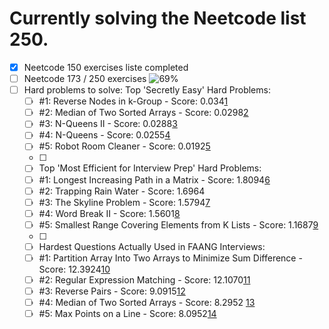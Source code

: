 # Currently solving the Neetcode list 250.

- [x] Neetcode 150 exercises liste completed 
- [ ] Neetcode 173 / 250 exercises ![69%](https://progress-bar.xyz/69)
- [ ] Hard problems to solve:
    Top 'Secretly Easy' Hard Problems:
    - [ ] #1: Reverse Nodes in k-Group - Score: 0.034[1](https://leetcode.com/problems/reverse-nodes-in-k-group/description/)
    - [ ] #2: Median of Two Sorted Arrays - Score: 0.0298[2](https://leetcode.com/problems/median-of-two-sorted-arrays/description/)
    - [ ] #3: N-Queens II - Score: 0.0288[3](https://leetcode.com/problems/n-queens-ii/description/)
    - [ ] #4: N-Queens - Score: 0.0255[4](https://leetcode.com/problems/n-queens/)
    - [ ] #5: Robot Room Cleaner - Score: 0.0192[5](https://leetcode.ca/all/489.html)
    - [ ] 
    - [ ] Top 'Most Efficient for Interview Prep' Hard Problems:
    - [ ] #1: Longest Increasing Path in a Matrix - Score: 1.8094[6](https://leetcode.com/problems/longest-increasing-path-in-a-matrix/description/)
    - [ ] #2: Trapping Rain Water - Score: 1.6964
    - [ ] #3: The Skyline Problem - Score: 1.5794[7](https://leetcode.com/problems/the-skyline-problem/description/)
    - [ ] #4: Word Break II - Score: 1.5601[8](https://leetcode.com/problems/word-break-ii/description/)
    - [ ] #5: Smallest Range Covering Elements from K Lists - Score: 1.1687[9](https://leetcode.com/problems/smallest-range-covering-elements-from-k-lists/description/)
    - [ ] 
    - [ ] Hardest Questions Actually Used in FAANG Interviews:
    - [ ] #1: Partition Array Into Two Arrays to Minimize Sum Difference - Score: 12.3924[10](https://leetcode.com/problems/partition-array-into-two-arrays-to-minimize-sum-difference/description/)
    - [ ] #2: Regular Expression Matching - Score: 12.1070[11](https://leetcode.com/problems/regular-expression-matching/description/)
    - [ ] #3: Reverse Pairs - Score: 9.0915[12](https://leetcode.com/problems/reverse-pairs/description/)
    - [ ] #4: Median of Two Sorted Arrays - Score: 8.2952 [13]()
    - [ ] #5: Max Points on a Line - Score: 8.0952[14](https://leetcode.com/problems/max-points-on-a-line/description/)